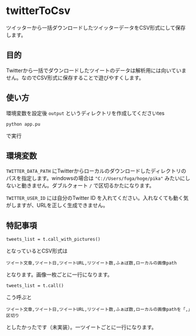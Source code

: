 # twitterToCsv
ツイッターから一括ダウンロードしたツイッターデータをCSV形式にして保存します。

## 目的
Twitterから一括でダウンロードしたツイートのデータは解析用には向いていません。なのでCSV形式に保存することで遊びやすくします。

## 使い方
環境変数を設定後 `output` というディレクトリを作成してくださいtes
```
python app.pu
```
で実行

## 環境変数
`TWITTER_DATA_PATH` にTwitterからローカルのダウンロードしたディレクトリのパスを指定します。windowsの場合は `"C://Users/fuga/hoge/pika"` みたいにしないと動きません。ダブルクォート `/` で区切るかたになります。

`TWITTER_USER_ID` には自分のTwitter ID を入れてください。入れなくても動く気がしますが、URLを正しく生成できません。

## 特記事項
```
tweets_list = t.call_with_pictures()
```
となっているとCSV形式は

```
ツイート文章,ツイート日,ツイートURL,リツイート数,ふぁぼ数,ローカルの画像path
```

となります。画像一枚ごとに一行になります。

```
tweets_list = t.call()
```
こう呼ぶと

```
ツイート文章,ツイート日,ツイートURL,リツイート数,ふぁぼ数,ローカルの画像pathを「,」区切り
```
としたかったです（未実装）。一ツイートごとに一行になります。